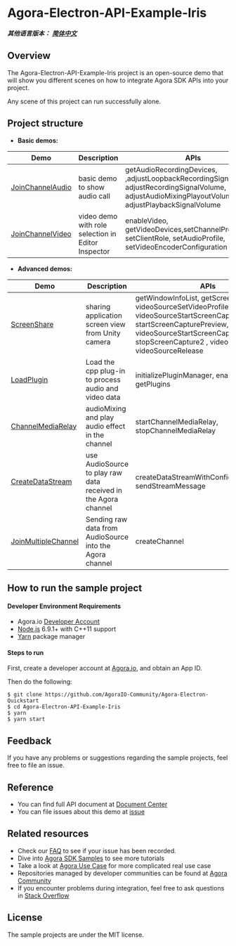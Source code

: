 # Agora-Electron-API-Example-Iris

_**其他语言版本：** [**简体中文**](README.zh.md)_

## Overview

The Agora-Electron-API-Example-Iris project is an open-source demo that will show you different scenes on how to integrate Agora SDK APIs into your project.

Any scene of this project can run successfully alone.

## Project structure

- **Basic demos:**

| Demo                                                                                                                                                              | Description                                        | APIs                                                                                                                                                    |
| ----------------------------------------------------------------------------------------------------------------------------------------------------------------- | -------------------------------------------------- | ------------------------------------------------------------------------------------------------------------------------------------------------------- |
| [JoinChannelAudio](https://github.com/AgoraIO-Community/Agora-Electron-Quickstart/tree/master/Agora-Electron-API-Example-Iris/src/examples/basic/JoinChannelAudio.tsx) | basic demo to show audio call                      | getAudioRecordingDevices, ,adjustLoopbackRecordingSignalVolume, adjustRecordingSignalVolume, adjustAudioMixingPlayoutVolume, adjustPlaybackSignalVolume |
| [JoinChannelVideo](https://github.com/AgoraIO-Community/Agora-Electron-Quickstart/blob/master/Agora-Electron-API-Example-Iris/src/examples/basic/JoinChannelVideo.tsx) | video demo with role selection in Editor Inspector | enableVideo, getVideoDevices,setChannelProfile, setClientRole, setAudioProfile, setVideoEncoderConfiguration                                            |

- **Advanced demos:**

| Demo                                                                                                                                                                                           | Description                                                    | APIs                                                                                                                                                                                                                                 |
| ---------------------------------------------------------------------------------------------------------------------------------------------------------------------------------------------- | -------------------------------------------------------------- | ------------------------------------------------------------------------------------------------------------------------------------------------------------------------------------------------------------------------------------ |
| [ScreenShare](https://github.com/AgoraIO-Community/Agora-Electron-Quickstart/blob/master/Agora-Electron-API-Example-Iris/src/examples/advanced/ScreenShare/ScreenShare.tsx)                         | sharing application screen view from Unity camera              | getWindowInfoList, getScreenInfoList, videoSourceSetVideoProfile, videoSourceStartScreenCaptureByScreen, startScreenCapturePreview, videoSourceStartScreenCaptureByWindow, stopScreenCapture2 , videoSourceLeave, videoSourceRelease |
| [LoadPlugin](https://github.com/AgoraIO-Community/Agora-Electron-Quickstart/blob/master/Agora-Electron-API-Example-Iris/src/examples/advanced/LoadPlugin.tsx)                                       | Load the cpp plug-in to process audio and video data           | initializePluginManager, enablePlugin, getPlugins                                                                                                                                                                                    |
| [ChannelMediaRelay](https://github.com/AgoraIO-Community/Agora-Electron-Quickstart/blob/master/Agora-Electron-API-Example-Iris/src/examples/advanced/ChannelMediaRelay.tsx)                         | audioMixing and play audio effect in the channel               | startChannelMediaRelay, stopChannelMediaRelay                                                                                                                                                                                        |
| [CreateDataStream](https://github.com/AgoraIO-Community/Agora-Electron-Quickstart/blob/master/Agora-Electron-API-Example-Iris/src/examples/advanced/CreateDataStream/CreateDataStream.tsx)          | use AudioSource to play raw data received in the Agora channel | createDataStreamWithConfig, sendStreamMessage                                                                                                                                                                                        |
| [JoinMultipleChannel](https://github.com/AgoraIO-Community/Agora-Electron-Quickstart/blob/master/Agora-Electron-API-Example-Iris/src/examples/advanced/JoinMultipleChannel/JoinMultipleChannel.tsx) | Sending raw data from AudioSource into the Agora channel       | createChannel                                                                                                                                                                                                                        |

## How to run the sample project

#### Developer Environment Requirements

- Agora.io [Developer Account](https://dashboard.agora.io/signin/)
- [Node.js](https://nodejs.org/en/download/) 6.9.1+ with C++11 support
- [Yarn](https://yarnpkg.com/)  package manager

#### Steps to run

First, create a developer account at [Agora.io](https://dashboard.agora.io/signin/), and obtain an App ID.

Then do the following:

```shell 
$ git clone https://github.com/AgoraIO-Community/Agora-Electron-Quickstart
$ cd Agora-Electron-API-Example-Iris
$ yarn
$ yarn start

```

## Feedback

If you have any problems or suggestions regarding the sample projects, feel free to file an issue.

## Reference

- You can find full API document at [Document Center](https://docs.agora.io/en/Video/API%20Reference/electron/index.html)
- You can file issues about this demo at [issue](https://github.com/AgoraIO/Electron-SDK/issues)

## Related resources

- Check our [FAQ](https://docs.agora.io/en/faq) to see if your issue has been recorded.
- Dive into [Agora SDK Samples](https://github.com/AgoraIO) to see more tutorials
- Take a look at [Agora Use Case](https://github.com/AgoraIO-usecase) for more complicated real use case
- Repositories managed by developer communities can be found at [Agora Community](https://github.com/AgoraIO-Community)
- If you encounter problems during integration, feel free to ask questions in [Stack Overflow](https://stackoverflow.com/questions/tagged/agora.io)

## License

The sample projects are under the MIT license.
